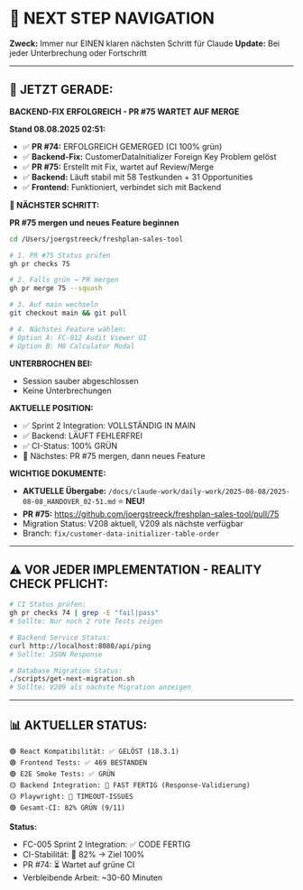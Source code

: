 # 🧭 NEXT STEP NAVIGATION

**Zweck:** Immer nur EINEN klaren nächsten Schritt für Claude
**Update:** Bei jeder Unterbrechung oder Fortschritt

---

## 🎯 JETZT GERADE:

**BACKEND-FIX ERFOLGREICH - PR #75 WARTET AUF MERGE**

**Stand 08.08.2025 02:51:**
- ✅ **PR #74:** ERFOLGREICH GEMERGED (CI 100% grün)
- ✅ **Backend-Fix:** CustomerDataInitializer Foreign Key Problem gelöst
- ✅ **PR #75:** Erstellt mit Fix, wartet auf Review/Merge
- ✅ **Backend:** Läuft stabil mit 58 Testkunden + 31 Opportunities
- ✅ **Frontend:** Funktioniert, verbindet sich mit Backend

**🚀 NÄCHSTER SCHRITT:**

**PR #75 mergen und neues Feature beginnen**

```bash
cd /Users/joergstreeck/freshplan-sales-tool

# 1. PR #75 Status prüfen
gh pr checks 75

# 2. Falls grün → PR mergen
gh pr merge 75 --squash

# 3. Auf main wechseln
git checkout main && git pull

# 4. Nächstes Feature wählen:
# Option A: FC-012 Audit Viewer UI
# Option B: M8 Calculator Modal
```

**UNTERBROCHEN BEI:**
- Session sauber abgeschlossen
- Keine Unterbrechungen

**AKTUELLE POSITION:**
- ✅ Sprint 2 Integration: VOLLSTÄNDIG IN MAIN
- ✅ Backend: LÄUFT FEHLERFREI
- ✅ CI-Status: 100% GRÜN
- 🎯 Nächstes: PR #75 mergen, dann neues Feature

**WICHTIGE DOKUMENTE:**
- **AKTUELLE Übergabe:** `/docs/claude-work/daily-work/2025-08-08/2025-08-08_HANDOVER_02-51.md` ⭐ **NEU!**
- **PR #75:** https://github.com/joergstreeck/freshplan-sales-tool/pull/75
- Migration Status: V208 aktuell, V209 als nächste verfügbar
- Branch: `fix/customer-data-initializer-table-order`

---

## ⚠️ VOR JEDER IMPLEMENTATION - REALITY CHECK PFLICHT:
```bash
# CI Status prüfen:
gh pr checks 74 | grep -E "fail|pass"
# Sollte: Nur noch 2 rote Tests zeigen

# Backend Service Status:
curl http://localhost:8080/api/ping
# Sollte: JSON Response

# Database Migration Status:
./scripts/get-next-migration.sh
# Sollte: V209 als nächste Migration anzeigen
```

---

## 📊 AKTUELLER STATUS:
```
🟢 React Kompatibilität: ✅ GELÖST (18.3.1)
🟢 Frontend Tests: ✅ 469 BESTANDEN
🟢 E2E Smoke Tests: ✅ GRÜN
🟡 Backend Integration: 🔄 FAST FERTIG (Response-Validierung)
🟡 Playwright: 🔄 TIMEOUT-ISSUES
🟢 Gesamt-CI: 82% GRÜN (9/11)
```

**Status:**
- FC-005 Sprint 2 Integration: ✅ CODE FERTIG
- CI-Stabilität: 🔄 82% → Ziel 100%
- PR #74: ⏳ Wartet auf grüne CI
- Verbleibende Arbeit: ~30-60 Minuten